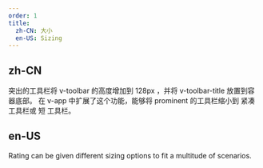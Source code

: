 ```yaml
---
order: 1
title:
  zh-CN: 大小
  en-US: Sizing
---
```


## zh-CN

突出的工具栏将 v-toolbar 的高度增加到 128px ，并将 v-toolbar-title 放置到容器底部。 在 v-app 中扩展了这个功能，能够将 prominent 的工具栏缩小到 紧凑 工具栏或 短 工具栏。

## en-US

Rating can be given different sizing options to fit a multitude of scenarios.
